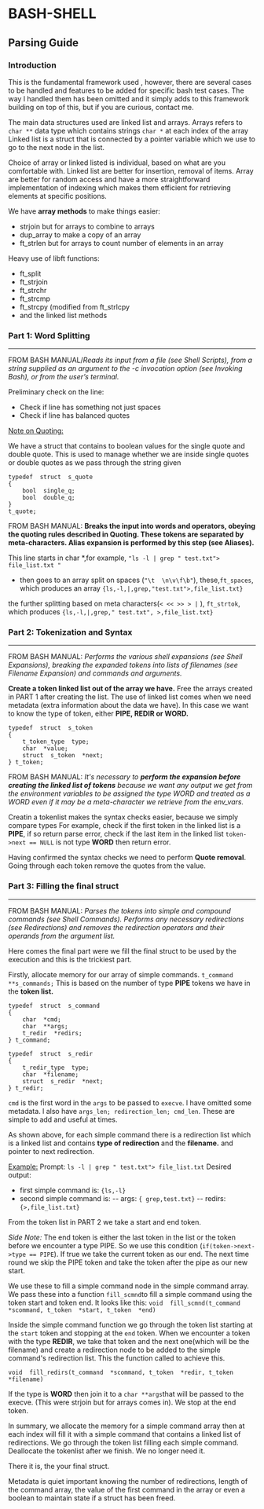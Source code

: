 # BASH-SHELL

## Parsing Guide
  

### Introduction

This is the fundamental framework used , however, there are several cases to be handled and features to be added for specific bash test cases. The way l handled them has been omitted and it simply adds to this framework building on top of this, but if you are curious, contact me.

The main data structures used are linked list and arrays.
Arrays refers to `char **` data type which contains strings `char *` at each index of the array
Linked list is a struct that is connected by a pointer  variable which we use to go to the next node in the list.

Choice of array or linked listed is individual, based on  what are you comfortable with. Linked list are better for insertion, removal of items. Array are better for   random access and have a more straightforward implementation of indexing which makes them efficient for retrieving elements at specific positions.

We have **array methods** to make things easier:
-  strjoin but for arrays to combine to arrays
- dup_array to make a copy of an array
- ft_strlen but for arrays to count number of elements in an array

Heavy use of libft functions:
- ft_split
- ft_strjoin
- ft_strchr
- ft_strcmp
- ft_strcpy (modified from ft_strlcpy
- and the linked list methods

### Part 1:  Word Splitting
---
FROM BASH MANUAL/*Reads its input from a file (see Shell Scripts), from a string supplied as an argument to the -c invocation option (see Invoking Bash), or from the user’s terminal.*

Preliminary check on the line:
- Check if line has something not just spaces
-  Check if line has balanced quotes

<u>Note on Quoting:</u>

We have a struct that contains to boolean values for the single quote and double quote. This is used to manage whether we are inside single quotes or double quotes as we pass through the string given

```
typedef  struct  s_quote
{
 	bool  single_q;
	bool  double_q;
}
t_quote;
```

FROM BASH MANUAL: **Breaks the input into words and operators, obeying the quoting rules described in Quoting. These tokens are separated by meta-characters. Alias expansion is performed by this step (see Aliases).**

This line starts in char *,for example,
`"ls -l | grep " test.txt"> file_list.txt
"`
- then goes to an array split on spaces (`"\t  \n\v\f\b"`), these,`ft_spaces`, which produces an array `{ls,-l,|,grep,"test.txt">,file_list.txt}`

 the further splitting based on meta characters(`< << >> > |` ), `ft_strtok`, which produces `{ls,-l,|,grep," test.txt", >,file_list.txt}`

### Part 2: Tokenization and Syntax
---
FROM BASH MANUAL: *Performs the various shell expansions (see Shell Expansions), breaking the expanded tokens into lists of filenames (see Filename Expansion) and commands and arguments.*

**Create a token linked list out of the array we have.**  Free the arrays created in PART 1 after creating the list. The use of linked list comes when we need metadata (extra information about the data we have). In this case we want to know the type of token, either **PIPE, REDIR or WORD.** 

```
typedef  struct  s_token
{
	t_token_type  type;
	char  *value;
	struct  s_token  *next;
} t_token;
```

FROM BASH MANUAL: _It's necessary to **perform the expansion before creating the linked list of tokens** because we want any output we get from the environment variables to be assigned the type _WORD_ and treated as a _WORD_ even if it may be a meta-character we retrieve from the env_vars._

Creatin a tokenlist makes the syntax checks easier, because we simply compare types For example, check if the first token in the linked list is a **PIPE**, if so return parse error, check if the last item in the linked list `token->next == NULL` is  not type **WORD** then return error.

Having confirmed the syntax checks we need to perform **Quote removal**. Going through each token remove the quotes from the value.

###  Part 3:  Filling the final struct
---
FROM BASH MANUAL: *Parses the tokens into simple and compound commands (see Shell Commands).
Performs any necessary redirections (see Redirections) and removes the redirection operators and their operands from the argument list.*

Here comes the final part were we fill the final struct to be used by the execution and this is the trickiest part. 

Firstly,  allocate memory for our array of simple commands. `t_command  **s_commands;` 
This is based on the number of type **PIPE** tokens we have in the **token list.** 

```
typedef  struct  s_command
{
	char  *cmd;
	char  **args;
	t_redir  *redirs;
} t_command;
```

```
typedef  struct  s_redir
{
	t_redir_type  type;
	char  *filename;
	struct  s_redir  *next;
} t_redir;
```

`cmd` is the first word in the `args` to be passed to `execve`. l have omitted some metadata. l also have `args_len; redirection_len; cmd_len`. These are simple to add and useful at times. 

As shown above, for each simple command there is a redirection list which is a linked list and contains **type of redirection** and the **filename.** and pointer to next redirection.

<u>Example:</u>
Prompt: 
`ls -l | grep " test.txt"> file_list.txt`
Desired output:
- first simple command is: `{ls,-l}`
- second simple command is: 
-- args: `{ grep,test.txt}`
-- redirs:  `{>,file_list.txt}`

From the token list in PART 2 we take a start and end token. 

_Side Note:_ The end token is either the last token in the list or the token before we encounter a type PIPE. So we use this condition (`if(token->next->type == PIPE`). If true we take the current token as our end. The next time round we skip the PIPE token and take the token after the pipe as our new start. 

We use these to fill a simple command node in the simple command array. We pass these into a function  `fill_scmnd`to fill a simple command using the token start and token end. It looks like this:
`void  fill_scmnd(t_command  *scommand, t_token  *start, t_token  *end)`

Inside the simple command function we go through the token list starting at the `start` token and stopping at the `end` token. When we encounter a token with the type **REDIR**, we take that token and the next one(which will be the filename) and create a redirection node to be added to the simple command's redirection list. This the function called to achieve this.

`void  fill_redirs(t_command  *scommand, t_token  *redir, t_token  *filename)`

If the type is **WORD** then join it to a `char **args`that will be passed to the execve. (This were strjoin but for arrays comes in). We stop at the end token. 

In summary, we allocate the memory for  a simple command array then at each index will fill it with a simple command that contains a linked list of redirections. We go through the token list filling each simple command. Deallocate the tokenlist after we finish. We no longer need it.

There it is, the your final struct.

Metadata is quiet important knowing the number of redirections, length of the command array, the value of the first command in the array or even a boolean to maintain state if a struct has been freed.

